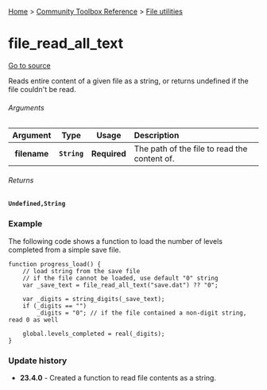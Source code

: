 [Home](/README.md) > [Community Toolbox Reference](/Docs/Reference/Reference.md) > [File utilities](/Docs/Reference/Groups/FileUtils.md)

# file_read_all_text

[Go to source](/Community%20Toolbox/scripts/utils_CommunityToolboxFile/utils_CommunityToolboxFile.gml#L5)

Reads entire content of a given file as a string, or returns undefined if the file couldn't be read.

###### Arguments

| Argument | Type | Usage | Description |
|:---:|:---:|:---:|:---|
| **filename** | **`String`** | **Required** | The path of the file to read the content of. |

###### Returns
**`Undefined,String`**

### Example

The following code shows a function to load the number of levels completed from a simple save file.

```gml
function progress_load() {
    // load string from the save file
    // if the file cannot be loaded, use default "0" string
    var _save_text = file_read_all_text("save.dat") ?? "0";
    
    var _digits = string_digits(_save_text);
    if (_digits == "")
        _digits = "0"; // if the file contained a non-digit string, read 0 as well
    
    global.levels_completed = real(_digits);
}
```

### Update history

- **23.4.0** - Created a function to read file contents as a string.
